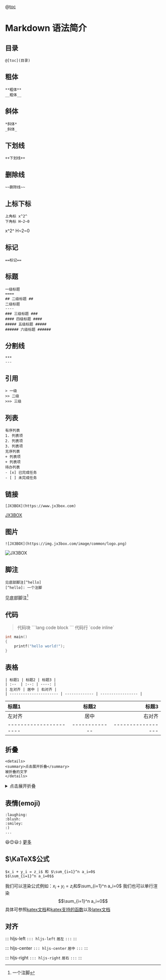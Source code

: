 @[toc](目录)

Markdown 语法简介
=============

## 目录
```
@[toc](目录)
```

## 粗体
```
**粗体**
__粗体__
```
## 斜体
```
*斜体*
_斜体_
```
## 下划线
```
++下划线++
```
## 删除线
```
~~删除线~~
```
## 上标下标
```
上角标 x^2^
下角标 H~2~0
```
x^2^  H~2~0

## 标记
```
==标记==
```
## 标题
```
一级标题
====
## 二级标题 ##
二级标题
----
### 三级标题 ###
#### 四级标题 ####
##### 五级标题 #####
###### 六级标题 ######
```
## 分割线
```
***
---
```
## 引用
```
> 一级
>> 二级
>>> 三级
```
## 列表
```
有序列表
1. 列表项
2. 列表项
3. 列表项
无序列表
+ 列表项
+ 列表项
待办列表
- [x] 已完成任务
- [ ] 未完成任务
```
## 链接
```
[JX3BOX](https://www.jx3box.com)
```
[JX3BOX](https://www.jx3box.com)
## 图片
```
![JX3BOX](https://img.jx3box.com/image/common/logo.png)
```
![JX3BOX](https://img.jx3box.com/image/common/logo.png)
## 脚注
```
见底部脚注[^hello]
[^hello]: 一个注脚
```
见底部脚注[^hello]
[^hello]: 一个注脚

## 代码
> 代码块
> \```lang
> code block
> \```
> 代码行
> \`code inline\`

```c++
int main()
{
    printf("hello world!");
}
```
## 表格
```
| 标题1 | 标题2 | 标题3 |
| :--  | :--: | ----: |
| 左对齐 | 居中 | 右对齐 |
| ---------------------- | ------------- | ----------------- |
```
| 标题1 | 标题2 | 标题3 |
| :--  | :--: | ----: |
| 左对齐 | 居中 | 右对齐 |
| ---------------------- | ------------- | ----------------- |

## 折叠
```
<details>
<summary>点击展开折叠</summary>
被折叠的文字
</details>
```
<details>
<summary>点击展开折叠</summary>
被折叠的文字
</details>

## 表情(emoji)
```
:laughing:
:blush:
:smiley:
:)
...
```
:laughing::blush::smiley::) [更多](https://www.webpagefx.com/tools/emoji-cheat-sheet/)

## $\KaTeX$公式
```
$x_i + y_i = z_i$ 和 $\sum_{i=1}^n a_i=0$
$$\sum_{i=1}^n a_i=0$$
```
我们可以渲染公式例如：$x_i + y_i = z_i$和$\sum_{i=1}^n a_i=0$
我们也可以单行渲染
$$\sum_{i=1}^n a_i=0$$
具体可参照[katex文档](http://www.intmath.com/cg5/katex-mathjax-comparison.php)和[katex支持的函数](https://github.com/Khan/KaTeX/wiki/Function-Support-in-KaTeX)以及[latex文档](https://math.meta.stackexchange.com/questions/5020/mathjax-basic-tutorial-and-quick-reference)

## 对齐
::: hljs-left
`::: hljs-left`
`居左`
`:::`
:::

::: hljs-center
`::: hljs-center`
`居中`
`:::`
:::

::: hljs-right
`::: hljs-right`
`居右`
`:::`
:::
